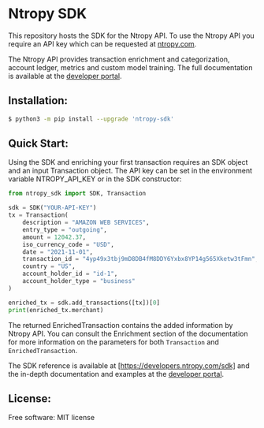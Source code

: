 # Ntropy SDK

This repository hosts the SDK for the Ntropy API.  To use the Ntropy API you require an API key which can be requested at [ntropy.com](https://ntropy.com).

The Ntropy API provides transaction enrichment and categorization, account ledger, metrics and custom model training. The full documentation is available at the [developer portal](https://developers.ntropy.com/).


## Installation:

```bash
$ python3 -m pip install --upgrade 'ntropy-sdk'
```

## Quick Start:

Using the SDK and enriching your first transaction requires an SDK object and an input Transaction object. The API key can be set in the environment variable NTROPY_API_KEY or in the SDK constructor:

```python
from ntropy_sdk import SDK, Transaction

sdk = SDK("YOUR-API-KEY")
tx = Transaction(
    description = "AMAZON WEB SERVICES",
    entry_type = "outgoing",
    amount = 12042.37,
    iso_currency_code = "USD",
    date = "2021-11-01",
    transaction_id = "4yp49x3tbj9mD8DB4fM8DDY6Yxbx8YP14g565Xketw3tFmn",
    country = "US",
    account_holder_id = "id-1",
    account_holder_type = "business"
)

enriched_tx = sdk.add_transactions([tx])[0]
print(enriched_tx.merchant)
```

The returned EnrichedTransaction contains the added information by Ntropy API.  You can consult the Enrichment section of the documentation for more information on the parameters for both `Transaction` and `EnrichedTransaction`.

The SDK reference is available at [https://developers.ntropy.com/sdk] and the in-depth documentation and examples at the [developer portal](https://developers.ntropy.com/docs/enrichment).

## License:
Free software: MIT license


